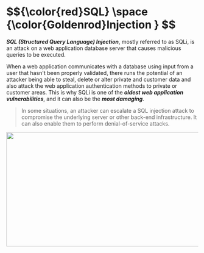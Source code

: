 <h1>$${\color{red}SQL} \space {\color{Goldenrod}Injection } $$</h1>

***SQL (Structured Query Language) Injection***, mostly referred to as SQLi, is an attack on a web application database server that causes malicious queries to be executed. 

When a web application communicates with a database using input from a user that hasn't been properly validated, there runs the potential of an attacker being able to steal, delete or alter private and customer data and also attack the web application authentication methods to private or customer areas. 
This is why SQLi is one of the ***oldest web application vulnerabilities***, and it can also be the ***most damaging***.


> In some situations, an attacker can escalate a SQL injection attack to compromise the underlying server or other back-end infrastructure. It can also enable them to perform denial-of-service attacks.

<p align="center">
<img src="https://github.com/4bo4yman/Web-Application-Penetration-Testing/assets/156849852/891d92d0-390c-4973-a5d1-5fbcff921442" height="300px" width="600px">
</p> 
